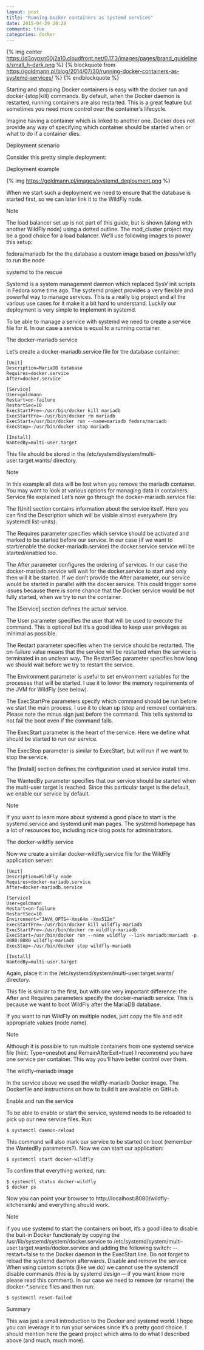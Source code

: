 ```yaml
---
layout: post
title: "Running Docker containers as systemd services"
date: 2015-04-29 20:28
comments: true
categories: docker
---
```

{% img center https://d3oypxn00j2a10.cloudfront.net/0.17.3/images/pages/brand_guidelines/small_h-dark.png %}
{% blockquote from https://goldmann.pl/blog/2014/07/30/running-docker-containers-as-systemd-services/ %}
{% endblockquote %}


Starting and stopping Docker containers is easy with the docker run and docker {stop|kill} commands. 
By default, when the Docker daemon is restarted, running containers are also restarted. 
This is a great feature but sometimes you need more control over the container’s lifecycle.

Imagine having a container which is linked to another one. Docker does not provide any way of specifying which container should be started when or what to do if a container dies.

  Deployment scenario

Consider this pretty simple deployment:

Deployment example

{% img https://goldmann.pl/images/systemd_deployment.png %}

When we start such a deployment we need to ensure that the database is started first, so we can later link it to the WildFly node.

Note

The load balancer set up is not part of this guide, but is shown (along with another WildFly node) using a dotted outline. The mod_cluster project may be a good choice for a load balancer.
We’ll use following images to power this setup:

fedora/mariadb for the the database a custom image based on jboss/wildfly to run the node

systemd to the rescue

Systemd is a system management daemon which replaced SysV init scripts in Fedora some time ago. The systemd project provides a very flexible and powerful way to manage services. This is a really big project and all the various use cases for it make it a bit hard to understand. Luckily our deployment is very simple to implement in systemd.

To be able to manage a service with systemd we need to create a service file for it. In our case a service is equal to a running container.

The docker-mariadb service

Let’s create a docker-mariadb.service file for the database container:

    [Unit]
    Description=MariaDB database
    Requires=docker.service
    After=docker.service

    [Service]
    User=goldmann
    Restart=on-failure
    RestartSec=10
    ExecStartPre=-/usr/bin/docker kill mariadb
    ExecStartPre=-/usr/bin/docker rm mariadb
    ExecStart=/usr/bin/docker run --name=mariadb fedora/mariadb
    ExecStop=-/usr/bin/docker stop mariadb

    [Install]
    WantedBy=multi-user.target

This file should be stored in the /etc/systemd/system/multi-user.target.wants/ directory.

Note

In this example all data will be lost when you remove the mariadb container. You may want to look at various options for managing data in containers.
Service file explained
Let’s now go through the docker-mariadb.service file:

The [Unit] section contains information about the service itself. Here you can find the Description which will be visible almost everywhere (try systemctl list-units).

The Requires parameter specifies which service should be activated and marked to be started before our service. In our case (if we want to start/enable the docker-mariadb.service) the docker.service service will be started/enabled too.

The After parameter configures the ordering of services. In our case the docker-mariadb.service will wait for the docker.service to start and only then will it be started. If we don’t provide the After parameter, our service would be started in parallel with the docker.service. This could trigger some issues because there is some chance that the Docker service would be not fully started, when we try to run the container.

The [Service] section defines the actual service.

The User parameter specifies the user that will be used to execute the command. This is optional but it’s a good idea to keep user privileges as minimal as possible.

The Restart parameter specifies when the service should be restarted. The on-failure value means that the service will be restarted when the service is terminated in an unclean way. The RestartSec parameter specifies how long we should wait before we try to restart the service.

The Environment parameter is useful to set environment variables for the processes that will be started. 
I use it to lower the memory requirements of the JVM for WildFly (see below).

The ExecStartPre parameters specify which command should be run before we start the main process. I use it to clean up (stop and remove) containers. Please note the minus sign just before the command. This tells systemd to not fail the boot even if the command fails.

The ExecStart parameter is the heart of the service. Here we define what should be started to run our service.

The ExecStop parameter is similar to ExecStart, but will run if we want to stop the service.

The [Install] section defines the configuration used at service install time.

The WantedBy parameter specifies that our service should be started when the multi-user target is reached. Since this particular target is the default, we enable our service by default.

Note

If you want to learn more about systemd a good place to start is the systemd.service 
and systemd.unit man pages. 
The systemd homepage has a lot of resources too, including nice blog posts for administrators.

The docker-wildfly service

Now we create a similar docker-wildfly.service file for the WildFly application server:

    [Unit]
    Description=WildFly node
    Requires=docker-mariadb.service
    After=docker-mariadb.service

    [Service]
    User=goldmann
    Restart=on-failure
    RestartSec=10
    Environment="JAVA_OPTS=-Xms64m -Xmx512m"
    ExecStartPre=-/usr/bin/docker kill wildfly-mariadb
    ExecStartPre=-/usr/bin/docker rm wildfly-mariadb
    ExecStart=/usr/bin/docker run --name wildfly --link mariadb:mariadb -p 8080:8080 wildfly-mariadb
    ExecStop=-/usr/bin/docker stop wildfly-mariadb

    [Install]
    WantedBy=multi-user.target

Again, place it in the /etc/systemd/system/multi-user.target.wants/ directory.

This file is similar to the first, but with one very important difference: the After and Requires parameters specify the docker-mariadb service. This is because we want to boot WildFly after the MariaDB database.

If you want to run WildFly on multiple nodes, just copy the file and edit appropriate values (node name).

Note

Although it is possible to run multiple containers from one systemd service file (hint: Type=oneshot and RemainAfterExit=true) I recommend you have one service per container. This way you’ll have better control over them.

The wildfly-mariadb image

In the service above we used the wildfly-mariadb Docker image. The Dockerfile and instructions on how to build it are available on GitHub.

Enable and run the service

To be able to enable or start the service, 
systemd needs to be reloaded to pick up our new service files. 
Run:

    $ systemctl daemon-reload

This command will also mark our service to be started on boot (remember the WantedBy parameters?). 
Now we can start our application:

    $ systemctl start docker-wildfly

To confirm that everything worked, run:

    $ systemctl status docker-wildfly
    $ docker ps

Now you can point your browser to http://localhost:8080/wildfly-kitchensink/ and everything should work.

Note

if you use systemd to start the containers on boot, it’s a good idea to disable the buit-in Docker functionaly by copying the /usr/lib/systemd/system/docker.service to /etc/systemd/system/multi-user.target.wants/docker.service and adding the following switch: --restart=false to the Docker daemon in the ExecStart line. Do not forget to reload the systemd daemon afterwards.
Disable and remove the service
When using custom scripts (like we do) we cannot use the systemctl disable commands (this is by systemd design — if you want know more please read this comment). In our case we need to remove (or rename) the docker-*.service files and then run:

    $ systemctl reset-failed

Summary

This was just a small introduction to the Docker and systemd world. I hope you can leverage it to run your services since it’s a pretty good choice. I should mention here the geard project which aims to do what I described above (and much, much more).